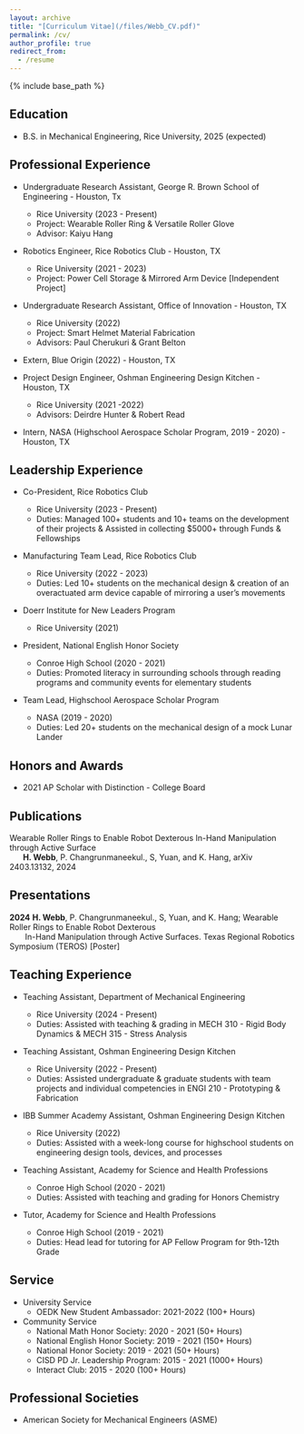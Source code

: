 ```yaml
---
layout: archive
title: "[Curriculum Vitae](/files/Webb_CV.pdf)"
permalink: /cv/
author_profile: true
redirect_from:
  - /resume
---
```


{% include base_path %}
## Education
* B.S. in Mechanical Engineering, Rice University, 2025 (expected)

## Professional Experience
* Undergraduate Research Assistant, George R. Brown School of Engineering - Houston, Tx
  * Rice University (2023 - Present)
  * Project: Wearable Roller Ring & Versatile Roller Glove
  * Advisor: Kaiyu Hang

* Robotics Engineer, Rice Robotics Club - Houston, TX
  * Rice University (2021 - 2023)
  * Project: Power Cell Storage & Mirrored Arm Device [Independent Project]

* Undergraduate Research Assistant, Office of Innovation - Houston, TX
  * Rice University (2022)
  * Project: Smart Helmet Material Fabrication
  * Advisors: Paul Cherukuri & Grant Belton

* Extern, Blue Origin (2022) - Houston, TX

* Project Design Engineer, Oshman Engineering Design Kitchen - Houston, TX
  * Rice University (2021 -2022)
  * Advisors: Deirdre Hunter & Robert Read

* Intern, NASA (Highschool Aerospace Scholar Program, 2019 - 2020) - Houston, TX

## Leadership Experience
* Co-President, Rice Robotics Club
  * Rice University (2023 - Present)
  * Duties: Managed 100+ students and 10+ teams on the development of their projects & Assisted in collecting $5000+ through Funds & Fellowships 

* Manufacturing Team Lead, Rice Robotics Club
  * Rice University (2022 - 2023)
  * Duties: Led 10+ students on the mechanical design & creation of an overactuated arm device capable of mirroring a user’s movements

* Doerr Institute for New Leaders Program
  * Rice University (2021)

* President, National English Honor Society 
  * Conroe High School (2020 - 2021)
  * Duties: Promoted literacy in surrounding schools through reading programs and community events for elementary students

* Team Lead, Highschool Aerospace Scholar Program 
  * NASA (2019 - 2020)
  * Duties: Led 20+ students on the mechanical design of a mock Lunar Lander

## Honors and Awards
* 2021 AP Scholar with Distinction - College Board

## Publications
Wearable Roller Rings to Enable Robot Dexterous In-Hand Manipulation through Active Surface <br>
&nbsp;&nbsp;&nbsp;&nbsp;&nbsp;&nbsp;**H. Webb**,  P. Changrunmaneekul., S, Yuan, and K. Hang, arXiv 2403.13132, 2024

## Presentations
**2024**
**H. Webb**,  P. Changrunmaneekul., S, Yuan, and K. Hang; Wearable Roller Rings to Enable Robot Dexterous <br>
&nbsp;&nbsp;&nbsp;&nbsp;&nbsp;&nbsp; In-Hand Manipulation through Active Surfaces. Texas Regional Robotics Symposium (TEROS) \[Poster\]

## Teaching Experience
* Teaching Assistant, Department of Mechanical Engineering
  * Rice University (2024 - Present)
  * Duties: Assisted with teaching & grading in MECH 310 - Rigid Body Dynamics & MECH 315 - Stress Analysis

* Teaching Assistant, Oshman Engineering Design Kitchen
  * Rice University (2022 - Present)
  * Duties: Assisted undergraduate & graduate students with team projects and individual competencies in ENGI 210 - Prototyping & Fabrication

* IBB Summer Academy Assistant, Oshman Engineering Design Kitchen
  * Rice University (2022)
  * Duties: Assisted with a week-long course for highschool students on engineering design tools, devices, and processes

* Teaching Assistant, Academy for Science and Health Professions
  * Conroe High School (2020 - 2021)
  * Duties: Assisted with teaching and grading for Honors Chemistry 

* Tutor, Academy for Science and Health Professions
  * Conroe High School (2019 - 2021)
  * Duties: Head lead for tutoring for AP Fellow Program for 9th-12th Grade  
  


<!---
Publications
======
  <ul>{% for post in site.publications %}
    {% include archive-single-cv.html %}
  {% endfor %}</ul>
-->

<!---
Talks
======
  <ul>{% for post in site.talks %}
    {% include archive-single-talk-cv.html %}
  {% endfor %}</ul>
 --> 

## Service
* University Service
  * OEDK New Student Ambassador: 2021-2022 (100+ Hours)
* Community Service
  * National Math Honor Society: 2020 - 2021 (50+ Hours)
  * National English Honor Society: 2019 - 2021 (150+ Hours)
  * National Honor Society: 2019 - 2021 (50+ Hours)
  * CISD PD Jr. Leadership Program: 2015 - 2021 (1000+ Hours)
  * Interact Club: 2015 - 2020 (100+ Hours)


## Professional Societies
* American Society for Mechanical Engineers (ASME)

<!--<a href="/files/Webb_CV.pdf" download>[Download]</a> -->

<!---
Teaching
======
  <ul>{% for post in site.teaching %}
    {% include archive-single-cv.html %}
  {% endfor %}</ul>
   --> 
